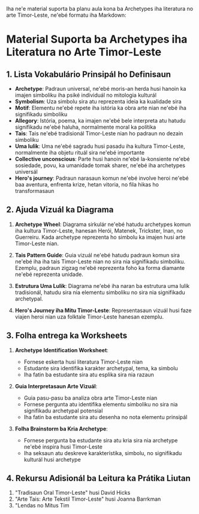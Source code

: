 Iha ne'e material suporta ba planu aula kona ba Archetypes iha literatura no arte Timor-Leste, ne'ebé formatu iha Markdown:

# Material Suporta ba Archetypes iha Literatura no Arte Timor-Leste

## 1. Lista Vokabulário Prinsipál ho Definisaun

- **Archetype**: Padraun universal, ne'ebé moris-an herda husi hanoin ka imajen simboliku iha psiké individuál no mitologia kulturál
- **Symbolism**: Uza simbolu sira atu reprezenta ideia ka kualidade sira
- **Motif**: Elementu ne'ebé repete iha istória ka obra arte nian ne'ebé iha signifikadu simboliku
- **Allegory**: Istória, poema, ka imajen ne'ebé bele interpreta atu hatudu signifikadu ne'ebé haluha, normalmente moral ka polítika
- **Tais**: Tais ne'ebé tradisionál Timor-Leste nian ho padraun no dezain simboliku
- **Uma lulik**: Uma ne'ebé sagradu husi pasadu iha kultura Timor-Leste, normalmente iha objetu rituál sira ne'ebé importante
- **Collective unconscious**: Parte husi hanoin ne'ebé la-konsiente ne'ebé sosiedade, povu, ka umanidade tomak sharer, ne'ebé iha archetypes universál
- **Hero's journey**: Padraun narasaun komun ne'ebé involve heroi ne'ebé baa aventura, enfrenta krize, hetan vitoria, no fila hikas ho transformasaun

## 2. Ajuda Vizuál ka Diagrama

1. **Archetype Wheel**: Diagrama sirkulár ne'ebé hatudu archetypes komun iha kultura Timor-Leste, hanesan Herói, Matenek, Trickster, Inan, no Guerreiru. Kada archetype reprezenta ho simbolu ka imajen husi arte Timor-Leste nian.

2. **Tais Pattern Guide**: Guia vizuál ne'ebé hatudu padraun komun sira ne'ebé iha iha tais Timor-Leste nian no sira nia signifikadu simboliku. Ezemplu, padraun zigzag ne'ebé reprezenta foho ka forma diamante ne'ebé reprezenta unidade.

3. **Estrutura Uma Lulik**: Diagrama ne'ebé iha naran ba estrutura uma lulik tradisionál, hatudu sira nia elementu simboliku no sira nia signifikadu archetypal.

4. **Hero's Journey iha Mitu Timor-Leste**: Representasaun vizuál husi faze viajen heroi nian uza folktale Timor-Leste hanesan ezemplu.

## 3. Folha entrega ka Worksheets

1. **Archetype Identification Worksheet**: 
   - Fornese eskerta husi literatura Timor-Leste nian
   - Estudante sira identifika karakter archetypal, tema, ka simbolu
   - Iha fatin ba estudante sira atu esplika sira nia razaun

2. **Guia Interpretasaun Arte Vizuál**: 
   - Guia pasu-pasu ba analiza obra arte Timor-Leste nian
   - Fornese pergunta atu identifika elementu simboliku no sira nia signifikadu archetypal potensial
   - Iha fatin ba estudante sira atu desenha no nota elementu prinsipál

3. **Folha Brainstorm ba Kria Archetype**:
   - Fornese pergunta ba estudante sira atu kria sira nia archetype ne'ebé inspira husi Timor-Leste
   - Iha seksaun atu deskreve karakterístika, simbolu, no signifikadu kulturál husi archetype

## 4. Rekursu Adisionál ba Leitura ka Prátika Liutan

1. "Tradisaun Oral Timor-Leste" husi David Hicks
2. "Arte Tais: Arte Tekstil Timor-Leste" husi Joanna Barrkman
3. "Lendas no Mitus Tim